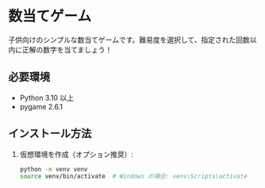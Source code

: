 # 数当てゲーム

子供向けのシンプルな数当てゲームです。難易度を選択して、指定された回数以内に正解の数字を当てましょう！

## 必要環境

- Python 3.10 以上
- pygame 2.6.1

## インストール方法

1. 仮想環境を作成（オプション推奨）:
   ```bash
   python -m venv venv
   source venv/bin/activate  # Windows の場合: venv\Scripts\activate